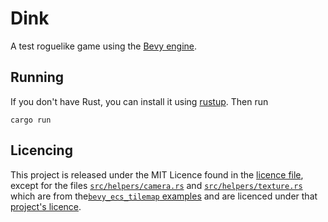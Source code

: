 # Dink

A test roguelike game using the [Bevy engine](https://bevyengine.org/).

## Running

If you don't have Rust, you can install it using [rustup](https://rustup.rs).
Then run

```shell
cargo run
```

## Licencing

This project is released under the MIT Licence found in the [licence file](LICENCE), except for the files [`src/helpers/camera.rs`](src/helpers/camera.rs) and [`src/helpers/texture.rs`](src/helpers/texture.rs) which are from the[`bevy_ecs_tilemap` examples](https://github.com/StarArawn/bevy_ecs_tilemap/tree/main/examples/helpers) and are licenced under that [project's licence](https://github.com/StarArawn/bevy_ecs_tilemap/blob/main/LICENSE).

